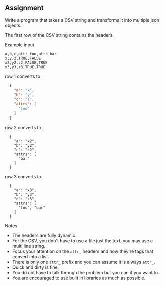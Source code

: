 ## Assignment
Write a program that takes a CSV string and transforms it into multiple json objects.

The first row of the CSV string contains the headers.

Example input

 ```
 a,b,c,attr_foo,attr_bar
 x,y,z,TRUE,FALSE
 x2,y2,z2,FALSE,TRUE
 x3,y3,z3,TRUE,TRUE
 ```

row 1 converts to

 ```JSON Node example
   {
     "a": "x",
     "b": "y",
     "c": "z",
     "attrs": [
       "foo"
     ]
   }
 ```

row 2 converts to
 ```
   {
     "a": "x2",
     "b": "y2",
     "c": "z2",
     "attrs": [
       "bar"
     ]
   }
 ```

row 3 converts to
 ```
   {
     "a": "x3",
     "b": "y3",
     "c": "z3",
     "attrs": [
       "foo", "bar"
     ]
   }
 ```

Notes -
* The headers are fully dynamic.
* For the CSV, you don't have to use a file just the text, you may use a multi line string.
* Focus your attention on the `attr_` headers and how they're tags that convert into a list.
* There is only one `attr_` prefix and you can assume it is always `attr_`.
* Quick and dirty is fine.
* You do not have to talk through the problem but you can if you want to.
* You are encouraged to use built in libraries as much as possible.
